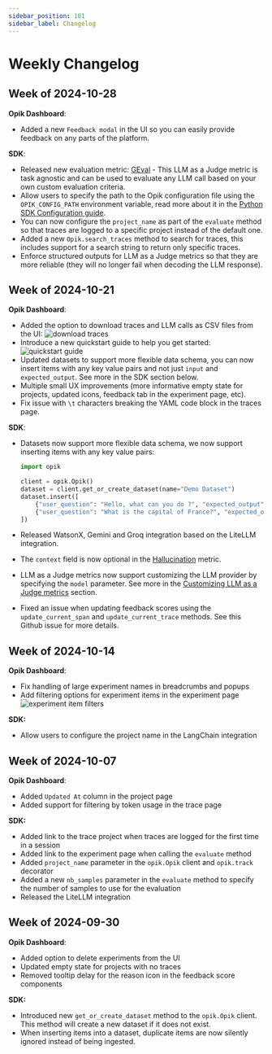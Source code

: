 ```yaml
---
sidebar_position: 101
sidebar_label: Changelog
---
```


# Weekly Changelog

## Week of 2024-10-28

**Opik Dashboard**:

- Added a new `Feedback modal` in the UI so you can easily provide feedback on any parts of the platform.

**SDK**:
- Released new evaluation metric: [GEval](/evaluation/metrics/g_eval.md) - This LLM as a Judge metric is task agnostic and can be used to evaluate any LLM call based on your own custom evaluation criteria.
- Allow users to specify the path to the Opik configuration file using the `OPIK_CONFIG_PATH` environment variable, read more about it in the [Python SDK Configuration guide](/tracing/sdk_configuration.mdx#using-a-configuration-file).
- You can now configure the `project_name` as part of the `evaluate` method so that traces are logged to a specific project instead of the default one.
- Added a new `Opik.search_traces` method to search for traces, this includes support for a search string to return only specific traces.
- Enforce structured outputs for LLM as a Judge metrics so that they are more reliable (they will no longer fail when decoding the LLM response).

## Week of 2024-10-21

**Opik Dashboard**:

- Added the option to download traces and LLM calls as CSV files from the UI:
    ![download traces](/img/changelog/2024-10-21/download_traces.png)
- Introduce a new quickstart guide to help you get started:
    ![quickstart guide](/img/changelog/2024-10-21/quickstart_guide.png)
- Updated datasets to support more flexible data schema, you can now insert items with any key value pairs and not just `input` and `expected_output`. See more in the SDK section below.
- Multiple small UX improvements (more informative empty state for projects, updated icons, feedback tab in the experiment page, etc).
- Fix issue with `\t` characters breaking the YAML code block in the traces page.

**SDK**:

- Datasets now support more flexible data schema, we now support inserting items with any key value pairs:

    ```python
    import opik

    client = opik.Opik()
    dataset = client.get_or_create_dataset(name="Demo Dataset")
    dataset.insert([
        {"user_question": "Hello, what can you do ?", "expected_output": {"assistant_answer": "I am a chatbot assistant that can answer questions and help you with your queries!"}},
        {"user_question": "What is the capital of France?", "expected_output": {"assistant_answer": "Paris"}},
    ])
    ```
- Released WatsonX, Gemini and Groq integration based on the LiteLLM integration.
- The `context` field is now optional in the [Hallucination](/tracing/integrations/overview.md) metric.
- LLM as a Judge metrics now support customizing the LLM provider by specifying the `model` parameter. See more in the [Customizing LLM as a Judge metrics](/evaluation/metrics/overview.md#customizing-llm-as-a-judge-metrics) section.
- Fixed an issue when updating feedback scores using the `update_current_span` and `update_current_trace` methods. See this Github issue for more details.


## Week of 2024-10-14

**Opik Dashboard**:

- Fix handling of large experiment names in breadcrumbs and popups
- Add filtering options for experiment items in the experiment page
    ![experiment item filters](/img/changelog/2024-10-14/experiment_page_filtering.png)

**SDK:**

- Allow users to configure the project name in the LangChain integration

## Week of 2024-10-07

**Opik Dashboard**:

- Added `Updated At` column in the project page
- Added support for filtering by token usage in the trace page

**SDK:**

- Added link to the trace project when traces are logged for the first time in a session
- Added link to the experiment page when calling the `evaluate` method
- Added `project_name` parameter in the `opik.Opik` client and `opik.track` decorator
- Added a new `nb_samples` parameter in the `evaluate` method to specify the number of samples to use for the evaluation
- Released the LiteLLM integration

## Week of 2024-09-30

**Opik Dashboard**:

- Added option to delete experiments from the UI
- Updated empty state for projects with no traces
- Removed tooltip delay for the reason icon in the feedback score components

**SDK:**

- Introduced new `get_or_create_dataset` method to the `opik.Opik` client. This method will create a new dataset if it does not exist.
- When inserting items into a dataset, duplicate items are now silently ignored instead of being ingested.
